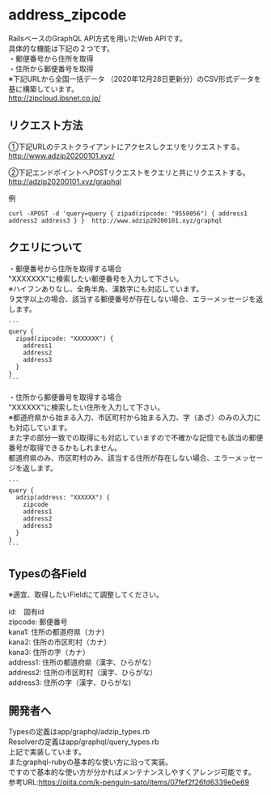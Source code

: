 # address_zipcode  
  
  RailsベースのGraphQL API方式を用いたWeb APIです。  
  具体的な機能は下記の２つです。  
  ・郵便番号から住所を取得  
  ・住所から郵便番号を取得  
  ※下記URLから全国一括データ （2020年12月28日更新分）のCSV形式データを基に構築しています。  
  http://zipcloud.ibsnet.co.jp/  
  
## リクエスト方法
  
  ①下記URLのテストクライアントにアクセスしクエリをリクエストする。  
  http://www.adzip20200101.xyz/  
    
  ②下記エンドポイントへPOSTリクエストをクエリと共にリクエストする。  
  http://adzip20200101.xyz/graphql  
    
  例  
  ```
  curl -XPOST -d 'query=query { zipad(zipcode: "9550056") { address1 address2 address3 } }  http://www.adzip20200101.xyz/graphql  
  ```
  
  
## クエリについて  
  
  ・郵便番号から住所を取得する場合  
   "XXXXXXX"に検索したい郵便番号を入力して下さい。  
   ※ハイフンありなし、全角半角、漢数字にも対応しています。  
    ９文字以上の場合、該当する郵便番号が存在しない場合、エラーメッセージを返します。  
    
    ```
    query {   
      zipad(zipcode: "XXXXXXX") {  
        address1  
        address2  
        address3  
      }
    }
    ```
      
  ・住所から郵便番号を取得する場合  
   "XXXXXX"に検索したい住所を入力して下さい。  
   ※都道府県から始まる入力、市区町村から始まる入力、字（あざ）のみの入力にも対応しています。  
    また字の部分一致での取得にも対応していますので不確かな記憶でも該当の郵便番号が取得できるかもしれません。  
    都道府県のみ、市区町村のみ、該当する住所が存在しない場合、エラーメッセージを返します。  
    
    ```
    query {  
      adzip(address: "XXXXXX") {  
        zipcode  
        address1  
        address2  
        address3  
      }
    }
    ```
    
## Typesの各Field  
   ※適宜、取得したいFieldにて調整してください。  
  
  id:　固有id  
  zipcode: 郵便番号  
  kana1: 住所の都道府県（カナ)  
  kana2: 住所の市区町村（カナ）  
  kana3: 住所の字（カナ）  
  address1: 住所の都道府県（漢字、ひらがな）  
  address2: 住所の市区町村（漢字、ひらがな）  
  address3: 住所の字（漢字、ひらがな)  
    
## 開発者へ  
  
  Typesの定義はapp/graphql/adzip_types.rb  
  Resolverの定義はapp/graphql/query_types.rb  
  上記で実装しています。  
  またgraphql-rubyの基本的な使い方に沿って実装。  
  ですので基本的な使い方が分かればメンテナンスしやすくアレンジ可能です。  
  参考URL:https://qiita.com/k-penguin-sato/items/07fef2f26fd6339e0e69  
  
  
  
    
    

